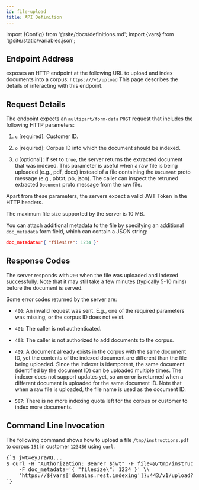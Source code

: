 ```yaml
---
id: file-upload
title: API Definition
---
```


import {Config} from '@site/docs/definitions.md';
import {vars} from '@site/static/variables.json';

## Endpoint Address

<Config v="names.product"/> exposes an HTTP endpoint at the following URL
to upload and index documents into a corpus:
<code>https://<Config v="domains.rest.indexing"/>/v1/upload</code>
This page describes the details
of interacting with this endpoint.

## Request Details

The endpoint expects an `multipart/form-data` `POST` request that includes the
following HTTP parameters:

1.  `c` [required]: Customer ID.

2.  `o` [required]: Corpus ID into which the document should be indexed.

3.  `d` [optional]: If set to `true`, the server returns the extracted
document that was indexed. This parameter is useful when a raw file is
being uploaded (e.g., pdf, docx) instead of a file containing the
`Document` proto message (e.g., pbtxt, pb, json). The caller can inspect
the retruned extracted `Document` proto message from the raw file.

Apart from these parameters, the servers expect a valid JWT Token in the HTTP
headers.

The maximum file size supported by the server is 10 MB.

You can attach additional metadata to the file by specifying an additional
`doc_metadata` form field, which can contain a JSON string:

```json
doc_metadata='{ "filesize": 1234 }'
```


## Response Codes

The server responds with `200` when the file was uploaded and indexed
successfully. Note that it may still take a few minutes (typically 5-10 mins)
before the document is served.

Some error codes returned by the server are:

-  `400`: An invalid request was sent. E.g., one of the required parameters
was missing, or the corpus ID does not exist.

-  `401`: The caller is not authenticated.

-  `403`: The caller is not authorized to add documents to the corpus.

-  `409`: A document already exists in the corpus with the same document ID,
yet the contents of the indexed document are different than the file being
uploaded. Since the indexer is idempotent, the same document (identified by
the document ID) can be uploaded multiple times. The indexer does not support
updates yet, so an error is returned when a different document is uploaded for
the same document ID. Note that when a raw file is uploaded, the file name is
used as the document ID.

-  `507`: There is no more indexing quota left for the corpus or customer to
index more documents.

## Command Line Invocation

The following command shows how to upload a file `/tmp/instructions.pdf` to
corpus `151` in customer `123456` using `curl`.
<pre>
{`$ jwt=eyJraWQ...
$ curl -H "Authorization: Bearer $jwt" -F file=@/tmp/instructions.pdf \\
    -F doc_metadata='{ "filesize\": 1234 }' \\
    'https://${vars['domains.rest.indexing']}:443/v1/upload?c=123456\&o=151'
`}
</pre>
